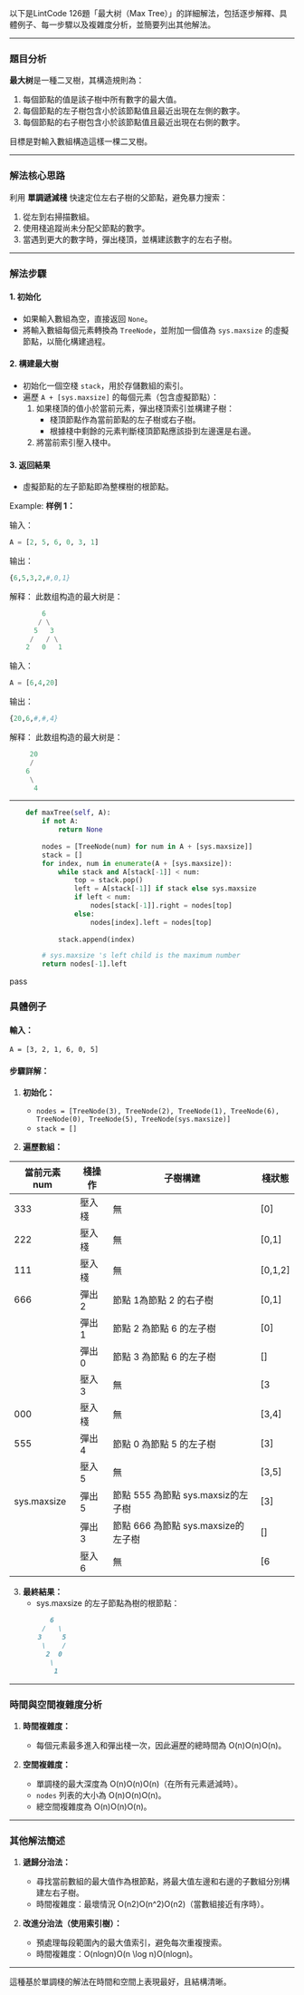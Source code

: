 
以下是LintCode 126題「最大树（Max Tree）」的詳細解法，包括逐步解釋、具體例子、每一步驟以及複雜度分析，並簡要列出其他解法。

---

### **題目分析**

**最大树**是一種二叉樹，其構造規則為：

1. 每個節點的值是該子樹中所有數字的最大值。
2. 每個節點的左子樹包含小於該節點值且最近出現在左側的數字。
3. 每個節點的右子樹包含小於該節點值且最近出現在右側的數字。

目標是對輸入數組構造這樣一棵二叉樹。

---

### **解法核心思路**

利用 **單調遞減棧** 快速定位左右子樹的父節點，避免暴力搜索：

1. 從左到右掃描數組。
2. 使用棧追蹤尚未分配父節點的數字。
3. 當遇到更大的數字時，彈出棧頂，並構建該數字的左右子樹。

---

### **解法步驟**

#### **1. 初始化**

- 如果輸入數組為空，直接返回 `None`。
- 將輸入數組每個元素轉換為 `TreeNode`，並附加一個值為 `sys.maxsize` 的虛擬節點，以簡化構建過程。

#### **2. 構建最大樹**

- 初始化一個空棧 `stack`，用於存儲數組的索引。
- 遍歷 `A + [sys.maxsize]` 的每個元素（包含虛擬節點）：
    1. 如果棧頂的值小於當前元素，彈出棧頂索引並構建子樹：
        - 棧頂節點作為當前節點的左子樹或右子樹。
        - 根據棧中剩餘的元素判斷棧頂節點應該掛到左邊還是右邊。
    2. 將當前索引壓入棧中。

#### **3. 返回結果**

- 虛擬節點的左子節點即為整棵樹的根節點。

Example:
**样例 1：**

输入：
```python
A = [2, 5, 6, 0, 3, 1]
```
输出：
```python
{6,5,3,2,#,0,1}
```
解释：
此数组构造的最大树是：
```python
        6
       / \
      5   3
     /   / \
    2   0   1
```

输入：
```python
A = [6,4,20]
```
输出：
```python
{20,6,#,#,4}
```
解释：
此数组构造的最大树是：
```python
     20
     / 
    6
     \
      4
```

---
```python
    def maxTree(self, A):
        if not A:
            return None
            
        nodes = [TreeNode(num) for num in A + [sys.maxsize]]
        stack = []
        for index, num in enumerate(A + [sys.maxsize]):
            while stack and A[stack[-1]] < num:
                top = stack.pop()
                left = A[stack[-1]] if stack else sys.maxsize
                if left < num:
                    nodes[stack[-1]].right = nodes[top]
                else:
                    nodes[index].left = nodes[top]
            
            stack.append(index)

        # sys.maxsize 's left child is the maximum number
        return nodes[-1].left
```
pass

### **具體例子**

#### 輸入：

`A = [3, 2, 1, 6, 0, 5]`

#### 步驟詳解：

1. **初始化：**
    
    - `nodes = [TreeNode(3), TreeNode(2), TreeNode(1), TreeNode(6), TreeNode(0), TreeNode(5), TreeNode(sys.maxsize)]`
    - `stack = []`
2. **遍歷數組：**
    

| 當前元素 num    | 棧操作  | 子樹構建                       | 棧狀態     |
| ----------- | ---- | -------------------------- | ------- |
| 333         | 壓入棧  | 無                          | [0]     |
| 222         | 壓入棧  | 無                          | [0,1]   |
| 111         | 壓入棧  | 無                          | [0,1,2] |
| 666         | 彈出 2 | 節點 1為節點 2 的右子樹             | [0,1]   |
|             | 彈出 1 | 節點 2 為節點 6 的左子樹            | [0]     |
|             | 彈出 0 | 節點 3 為節點 6 的左子樹            | []      |
|             | 壓入 3 | 無                          | [3      |
| 000         | 壓入棧  | 無                          | [3,4]   |
| 555         | 彈出 4 | 節點 0 為節點 5 的左子樹            | [3]     |
|             | 壓入 5 | 無                          | [3,5]   |
| sys.maxsize | 彈出 5 | 節點 555 為節點 sys.maxsiz的左子樹  | [3]     |
|             | 彈出 3 | 節點 666 為節點 sys.maxsize的左子樹 | []      |
|             | 壓入 6 | 無                          | [6      |

3. **最終結果：**
    - sys.maxsize 的左子節點為樹的根節點：
        
```markdown
          6
        /   \
       3     5
        \    /
         2  0
          \
           1

```
        

---

### **時間與空間複雜度分析**

1. **時間複雜度：**
    
    - 每個元素最多進入和彈出棧一次，因此遍歷的總時間為 O(n)O(n)O(n)。
2. **空間複雜度：**
    
    - 單調棧的最大深度為 O(n)O(n)O(n)（在所有元素遞減時）。
    - `nodes` 列表的大小為 O(n)O(n)O(n)。
    - 總空間複雜度為 O(n)O(n)O(n)。

---

### **其他解法簡述**

1. **遞歸分治法：**
    
    - 尋找當前數組的最大值作為根節點，將最大值左邊和右邊的子數組分別構建左右子樹。
    - 時間複雜度：最壞情況 O(n2)O(n^2)O(n2)（當數組接近有序時）。
2. **改進分治法（使用索引樹）：**
    
    - 預處理每段範圍內的最大值索引，避免每次重複搜索。
    - 時間複雜度：O(nlog⁡n)O(n \log n)O(nlogn)。

---

這種基於單調棧的解法在時間和空間上表現最好，且結構清晰。